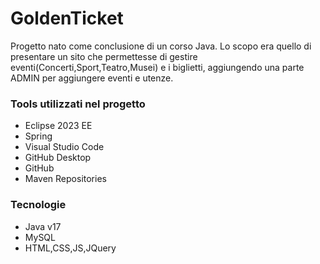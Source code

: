 # GoldenTicket
Progetto nato come conclusione di un corso Java. Lo scopo era quello di presentare un sito che permettesse di gestire eventi(Concerti,Sport,Teatro,Musei)
e i biglietti, aggiungendo una parte ADMIN per aggiungere eventi e utenze.

### Tools utilizzati nel progetto
* Eclipse 2023 EE
* Spring
* Visual Studio Code
* GitHub Desktop
* GitHub
* Maven Repositories

### Tecnologie
* Java v17
* MySQL
* HTML,CSS,JS,JQuery
